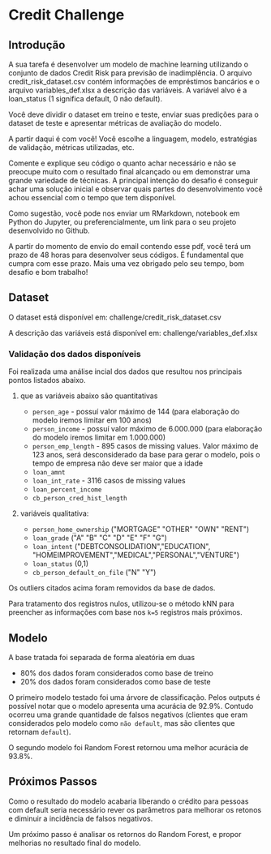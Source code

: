# Credit Challenge

## Introdução

A sua tarefa é desenvolver um modelo de machine learning utilizando o conjunto de dados
Credit Risk para previsão de inadimplência. O arquivo credit_risk_dataset.csv contém
informações de empréstimos bancários e o arquivo variables_def.xlsx a descrição das
variáveis. A variável alvo é a loan_status (1 significa default, 0 não default).

Você deve dividir o dataset em treino e teste, enviar suas predições para o dataset de teste
e apresentar métricas de avaliação do modelo.

A partir daqui é com você! Você escolhe a linguagem, modelo, estratégias de validação,
métricas utilizadas, etc.

Comente e explique seu código o quanto achar necessário e não se preocupe muito com o
resultado final alcançado ou em demonstrar uma grande variedade de técnicas. A principal
intenção do desafio é conseguir achar uma solução inicial e observar quais partes do
desenvolvimento você achou essencial com o tempo que tem disponível.

Como sugestão, você pode nos enviar um RMarkdown, notebook em Python do Jupyter, ou
preferencialmente, um link para o seu projeto desenvolvido no Github.

A partir do momento de envio do email contendo esse pdf, você terá um prazo de 48 horas
para desenvolver seus códigos. É fundamental que cumpra com esse prazo.
Mais uma vez obrigado pelo seu tempo, bom desafio e bom trabalho!

## Dataset
O dataset está disponível em: challenge/credit_risk_dataset.csv

A descrição das variáveis está disponível em: challenge/variables_def.xlsx

### Validação dos dados disponíveis
Foi realizada uma análise incial dos dados que resultou nos principais pontos listados abaixo.

1) que as variáveis abaixo são quantitativas

    * `person_age` - possuí valor máximo de 144 (para elaboração do modelo iremos limitar em 100 anos)
    * `person_income` - possuí valor máximo de 6.000.000 (para elaboração do modelo iremos limitar em 1.000.000)
    * `person_emp_length` - 895 casos de missing values. Valor máximo de 123 anos, será desconsiderado da base para gerar o modelo, pois o tempo de empresa não deve ser maior que a idade
    * `loan_amnt`
    * `loan_int_rate` - 3116 casos de missing values
    * `loan_percent_income`
    * `cb_person_cred_hist_length`

 2) variáveis qualitativa:
    * `person_home_ownership` ("MORTGAGE" "OTHER"    "OWN"      "RENT")
    * `loan_grade` ("A" "B" "C" "D" "E" "F" "G")
    * `loan_intent` ("DEBTCONSOLIDATION","EDUCATION", "HOMEIMPROVEMENT","MEDICAL","PERSONAL","VENTURE")
    * `loan_status` (0,1)
    * `cb_person_default_on_file` ("N" "Y")

Os outliers citados acima foram removidos da base de dados.

Para tratamento dos registros nulos, utilizou-se o método kNN para preencher as informações com base nos  `k=5` registros mais próximos.

## Modelo

A base tratada foi separada de forma aleatória em duas 

* 80% dos dados foram considerados como base de treino 
* 20% dos dados foram considerados como base de teste

O primeiro modelo testado foi uma árvore de classificação. Pelos outputs é possível notar que o modelo apresenta uma acurácia de 92.9%. Contudo ocorreu uma grande quantidade de falsos negativos (clientes que eram considerados pelo modelo como `não default`, mas são clientes que retornam `default`).

O segundo modelo foi Random Forest retornou uma melhor acurácia de 93.8%.

## Próximos Passos

Como o resultado do modelo acabaria liberando o crédito para pessoas com default seria necessário rever os parâmetros para melhorar os retonos e diminuir a incidência de falsos negativos.

Um próximo passo é analisar os retornos do Random Forest, e propor melhorias no resultado final do modelo. 
